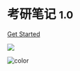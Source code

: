 # 考研笔记 <small>1.0</small>
[Get Started](#笔记)

![](http://od.lightly.ml/lofigirl.png)

![color](#f0f0f0)